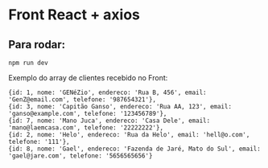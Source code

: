 # Front React + axios

## Para rodar:
```
npm run dev
```



Exemplo do array de clientes recebido no Front:

```
{id: 1, nome: 'GENéZio', endereco: 'Rua B, 456', email: 'GenZ@email.com', telefone: '987654321'},
{id: 3, nome: 'Capitão Ganso', endereco: 'Rua AA, 123', email: 'ganso@example.com', telefone: '123456789'},
{id: 7, nome: 'Mano Juca', endereco: 'Casa Dele', email: 'mano@laemcasa.com', telefone: '22222222'},
{id: 2, nome: 'Helo', endereco: 'Rua da Helo', email: 'hell@o.com', telefone: '111'},
{id: 8, nome: 'Gael', endereco: 'Fazenda de Jaré, Mato do Sul', email: 'gael@jare.com', telefone: '5656565656'}
```